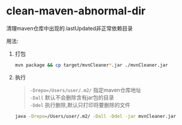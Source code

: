 # clean-maven-abnormal-dir

清理maven仓库中出现的.lastUpdated非正常依赖目录


用法:
1. 打包  
   ```bash
   mvn package && cp target/mvnCleaner*.jar ./mvnCleaner.jar
   ```
2. 执行
    > `-Drepo=/Users/user/.m2/` 指定maven仓库地址  
    > `-Dall` 默认不会删除含有jar包的目录  
    > `-Ddel` 执行删除,默认只打印将要删除的文件
   ```sh
   java -Drepo=/Users/user/.m2/ -Dall -Ddel -jar mvnCleaner.jar
   ```
